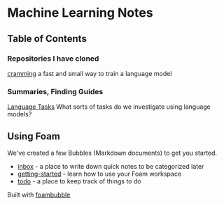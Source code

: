 # Machine Learning Notes 

## Table of Contents

### Repositories I have cloned

[cramming](cramming%20LLM%20training.md) a fast and small way to train a language model

### Summaries, Finding Guides 

[Language Tasks](Language%20Tasks.md) What sorts of tasks do we investigate using language models?

## Using Foam

We've created a few Bubbles (Markdown documents) to get you started.

- [inbox](./inbox.md) - a place to write down quick notes to be categorized later
- [getting-started](./getting-started.md) - learn how to use your Foam workspace
- [todo](./todo.md) - a place to keep track of things to do

Built with [foambubble](https://foambubble.github.io/foam/)
